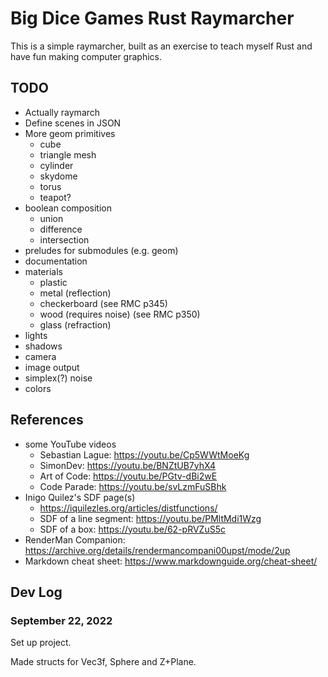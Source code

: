 # Big Dice Games Rust Raymarcher

This is a simple raymarcher, built as an exercise to teach myself Rust
and have fun making computer graphics.

## TODO

- Actually raymarch
- Define scenes in JSON
- More geom primitives
  - cube
  - triangle mesh
  - cylinder
  - skydome
  - torus
  - teapot?
- boolean composition
  - union
  - difference
  - intersection
- preludes for submodules (e.g. geom)
- documentation
- materials
  - plastic
  - metal (reflection)
  - checkerboard (see RMC p345)
  - wood (requires noise) (see RMC p350)
  - glass (refraction)
- lights
- shadows
- camera
- image output
- simplex(?) noise
- colors

## References

- some YouTube videos
  - Sebastian Lague: https://youtu.be/Cp5WWtMoeKg
  - SimonDev: https://youtu.be/BNZtUB7yhX4
  - Art of Code: https://youtu.be/PGtv-dBi2wE
  - Code Parade: https://youtu.be/svLzmFuSBhk
- Inigo Quilez's SDF page(s)
  - https://iquilezles.org/articles/distfunctions/
  - SDF of a line segment: https://youtu.be/PMltMdi1Wzg
  - SDF of a box: https://youtu.be/62-pRVZuS5c
- RenderMan Companion: https://archive.org/details/rendermancompani00upst/mode/2up
- Markdown cheat sheet: https://www.markdownguide.org/cheat-sheet/


## Dev Log

### September 22, 2022

Set up project.

Made structs for Vec3f, Sphere and Z+Plane.


